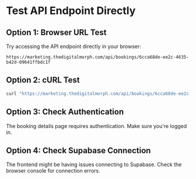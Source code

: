 # Test API Endpoint Directly

## Option 1: Browser URL Test
Try accessing the API endpoint directly in your browser:
```
https://marketing.thedigitalmorph.com/api/bookings/6cca68de-ee2c-4635-b42d-09641ffbdc1f
```

## Option 2: cURL Test
```bash
curl "https://marketing.thedigitalmorph.com/api/bookings/6cca68de-ee2c-4635-b42d-09641ffbdc1f"
```

## Option 3: Check Authentication
The booking details page requires authentication. Make sure you're logged in.

## Option 4: Check Supabase Connection
The frontend might be having issues connecting to Supabase. Check the browser console for connection errors.
